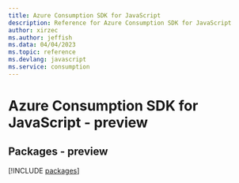 ```yaml
---
title: Azure Consumption SDK for JavaScript
description: Reference for Azure Consumption SDK for JavaScript
author: xirzec
ms.author: jeffish
ms.data: 04/04/2023
ms.topic: reference
ms.devlang: javascript
ms.service: consumption
---
```

# Azure Consumption SDK for JavaScript - preview
## Packages - preview
[!INCLUDE [packages](consumption-index.md)]